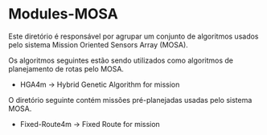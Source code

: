 # Modules-MOSA

Este diretório é responsável por agrupar um conjunto de algoritmos usados pelo sistema Mission Oriented Sensors Array (MOSA). 

Os algoritmos seguintes estão sendo utilizados como algoritmos de planejamento de rotas pelo MOSA.

* HGA4m ->  Hybrid Genetic Algorithm for mission

O diretório seguinte contém missões pré-planejadas usadas pelo sistema MOSA.

* Fixed-Route4m -> Fixed Route for mission
